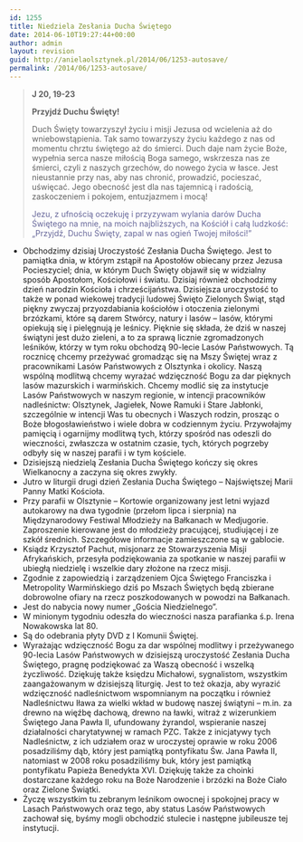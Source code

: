 ```yaml
---
id: 1255
title: Niedziela Zesłania Ducha Świętego
date: 2014-06-10T19:27:44+00:00
author: admin
layout: revision
guid: http://anielaolsztynek.pl/2014/06/1253-autosave/
permalink: /2014/06/1253-autosave/
---
```

> **J 20, 19-23**
> 
> **Przyjdź Duchu Święty!**
> 
> Duch Święty towarzyszył życiu i misji Jezusa od wcielenia aż do wniebowstąpienia. Tak samo towarzyszy życiu każdego z nas od momentu chrztu świętego aż do śmierci. Duch daje nam życie Boże, wypełnia serca nasze miłością Boga samego, wskrzesza nas ze śmierci, czyli z naszych grzechów, do nowego życia w łasce. Jest nieustannie przy nas, aby nas chronić, prowadzić, pocieszać, uświęcać. Jego obecność jest dla nas tajemnicą i radością, zaskoczeniem i pokojem, entuzjazmem i mocą!
> 
> <span style="color: #666699;">Jezu, z ufnością oczekuję i przyzywam wylania darów Ducha Świętego na mnie, na moich najbliższych, na Kościół i całą ludzkość: &#8222;Przyjdź, Duchu Święty, zapal w nas ogień Twojej miłości!&#8221;</span>

  * Obchodzimy dzisiaj Uroczystość Zesłania Ducha Świętego. Jest to pamiątka dnia, w którym zstąpił na Apostołów obiecany przez Jezusa Pocieszyciel; dnia, w którym Duch Święty objawił się w widzialny sposób Apostołom, Kościołowi i światu. Dzisiaj również obchodzimy dzień narodzin Kościoła i chrześcijaństwa. Dzisiejsza uroczystość to także w ponad wiekowej tradycji ludowej Święto Zielonych Świąt, stąd piękny zwyczaj przyozdabiania kościołów i otoczenia zielonymi brzózkami, które są darem Stwórcy, natury i lasów &#8211; lasów, którymi opiekują się i pielęgnują je leśnicy. Pięknie się składa, że dziś w naszej świątyni jest dużo zieleni, a to za sprawą licznie zgromadzonych leśników, którzy w tym roku obchodzą 90-lecie Lasów Państwowych. Tą rocznicę chcemy przeżywać gromadząc się na Mszy Świętej wraz z pracownikami Lasów Państwowych z Olsztynka i okolicy. Naszą wspólną modlitwą chcemy wyrażać wdzięczność Bogu za dar pięknych lasów mazurskich i warmińskich. Chcemy modlić się za instytucje Lasów Państwowych w naszym regionie, w intencji pracowników nadleśnictw: Olsztynek, Jagiełek, Nowe Ramuki i Stare Jabłonki, szczególnie w intencji Was tu obecnych i Waszych rodzin, prosząc o Boże błogosławieństwo i wiele dobra w codziennym życiu. Przywołajmy pamięcią i ogarnijmy modlitwą tych, którzy spośród nas odeszli do wieczności, zwłaszcza w ostatnim czasie, tych, których pogrzeby odbyły się w naszej parafii i w tym kościele.
  * Dzisiejszą niedzielą Zesłania Ducha Świętego kończy się okres Wielkanocny a zaczyna się okres zwykły.
  * Jutro w liturgii drugi dzień Zesłania Ducha Świętego &#8211; Najświętszej Marii Panny Matki Kościoła.
  * Przy parafii w Olsztynie &#8211; Kortowie organizowany jest letni wyjazd autokarowy na dwa tygodnie (przełom lipca i sierpnia) na Międzynarodowy Festiwal Młodzieży na Bałkanach w Medjugorie. Zaproszenie kierowane jest do młodzieży pracującej, studiującej i ze szkół średnich. Szczegółowe informacje zamieszczone są w gablocie.
  * Ksiądz Krzysztof Pachut, misjonarz ze Stowarzyszenia Misji Afrykańskich, przesyła podziękowania za spotkanie w naszej parafii w ubiegłą niedzielę i wszelkie dary złożone na rzecz misji.
  * Zgodnie z zapowiedzią i zarządzeniem Ojca Świętego Franciszka i Metropolity Warmińskiego dziś po Mszach Świętych będą zbierane dobrowolne ofiary na rzecz poszkodowanych w powodzi na Bałkanach.
  * Jest do nabycia nowy numer &#8222;Gościa Niedzielnego&#8221;.
  * W minionym tygodniu odeszła do wieczności nasza parafianka ś.p. Irena Nowakowska lat 80.
  * Są do odebrania płyty DVD z I Komunii Świętej.
  * Wyrażając wdzięczność Bogu za dar wspólnej modlitwy i przeżywanego 90-lecia Lasów Państwowych w dzisiejszą uroczystość Zesłania Ducha Świętego, pragnę podziękować za Waszą obecność i wszelką życzliwość. Dziękuję także księdzu Michałowi, sygnalistom, wszystkim zaangażowanym w dzisiejszą liturgię. Jest to też okazja, aby wyrazić wdzięczność nadleśnictwom wspomnianym na początku i również Nadleśnictwu Iława za wielki wkład w budowę naszej świątyni &#8211; m.in. za drewno na więźbę dachową, drewno na ławki, witraż z wizerunkiem Świętego Jana Pawła II, ufundowany żyrandol, wspieranie naszej działalności charytatywnej w ramach PZC. Także z inicjatywy tych Nadleśnictw, z ich udziałem oraz w uroczystej oprawie w roku 2006 posadziliśmy dąb, który jest pamiątką pontyfikatu Św. Jana Pawła II, natomiast w 2008 roku posadziliśmy buk, który jest pamiątką pontyfikatu Papieża Benedykta XVI. Dziękuję także za choinki dostarczane każdego roku na Boże Narodzenie i brzózki na Boże Ciało oraz Zielone Świątki.
  * Życzę wszystkim tu zebranym leśnikom owocnej i spokojnej pracy w Lasach Państwowych oraz tego, aby status Lasów Państwowych zachował się, byśmy mogli obchodzić stulecie i następne jubileusze tej instytucji.